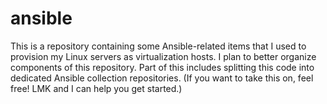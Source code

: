 # ansible

This is a repository containing some Ansible-related items that I used to provision my Linux servers as virtualization hosts. I plan to better organize components of this repository. Part of this includes splitting this code into dedicated Ansible collection repositories. (If you want to take this on, feel free! LMK and I can help you get started.)
